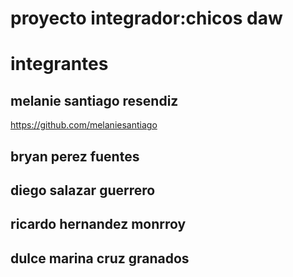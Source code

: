 # proyecto integrador:chicos daw

# integrantes 

## melanie santiago  resendiz 

https://github.com/melaniesantiago

## bryan perez fuentes 

## diego salazar guerrero 

## ricardo hernandez monrroy 

## dulce marina cruz granados 
